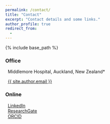 ```yaml
---
permalink: /contact/
title: "Contact"
excerpt: "Contact details and some links."
author_profile: true
redirect_from: 
  - 
---
```


{% include base_path %}

### Office
<i class="fas fa-building" aria-hidden="true"></i>&nbsp;&nbsp;Middlemore Hospital, Auckland, New Zealand*<br />

<i class="fas fa-envelope" aria-hidden="true"></i>&nbsp;&nbsp;<a href="mailto:{{ site.author.email }}">{{ site.author.email }}</a><br />


### Online

<i class="fab fa-linkedin" aria-hidden="true"></i>&nbsp;&nbsp;<a href="https://www.linkedin.com/in/{{ site.author.linkedin }}">LinkedIn</a><br />
<i class="ai ai-researchgate-square" aria-hidden="true"></i>&nbsp;&nbsp;<a href="https://www.researchgate.net/profile/{{ site.author.researchgate }}">ResearchGate</a><br />
<i class="ai ai-orcid"></i>&nbsp;&nbsp;<a href="https://orcid.org/{{ site.author.orcid }}">ORCID</a><br />
